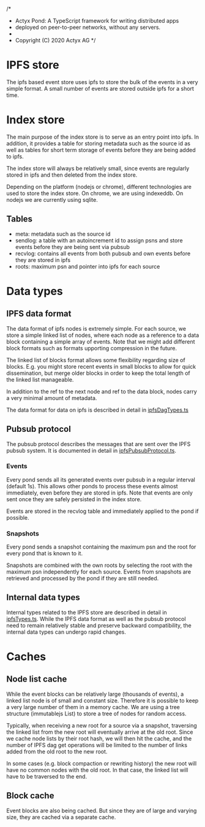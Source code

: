 /*
 * Actyx Pond: A TypeScript framework for writing distributed apps
 * deployed on peer-to-peer networks, without any servers.
 * 
 * Copyright (C) 2020 Actyx AG
 */
# IPFS store

The ipfs based event store uses ipfs to store the bulk of the events in a very simple format. A small number of events are
stored outside ipfs for a short time.

# Index store

The main purpose of the index store is to serve as an entry point into ipfs. In addition, it provides a table for storing
metadata such as the source id as well as tables for short term storage of events before they are being added to ipfs.

The index store will always be relatively small, since events are regularly stored in ipfs and then deleted from the index
store.

Depending on the platform (nodejs or chrome), different technologies are used to store the index store. On chrome, we are
using indexeddb. On nodejs we are currently using sqlite.

## Tables
- meta: metadata such as the source id
- sendlog: a table with an autoincrement id to assign psns and store events before they are being sent via pubsub  
- recvlog: contains all events from both pubsub and own events before they are stored in ipfs
- roots: maximum psn and pointer into ipfs for each source

# Data types

## IPFS data format

The data format of ipfs nodes is extremely simple. For each source, we store a simple linked list of nodes, where each node as
a reference to a data block containing a simple array of events. Note that we might add different block formats such as
formats upporting compression in the future.

The linked list of blocks format allows some flexibility regarding size of blocks. E.g. you might store recent events in small
blocks to allow for quick dissemination, but merge older blocks in order to keep the total length of the linked list
manageable.

In addition to the ref to the next node and ref to the data block, nodes carry a very minimal amount of metadata.

The data format for data on ipfs is described in detail in [ipfsDagTypes.ts](/pond/ada/store/ipfsDagTypes.ts)

## Pubsub protocol

The pubsub protocol describes the messages that are sent over the IPFS pubsub system. It is documented in detail in
[ipfsPubsubProtocol.ts](/pond/ada/store/ipfsPubsubProtocol.ts).

### Events

Every pond sends all its generated events over pubsub in a regular interval (default 1s). This allows other ponds to process
these events almost immediately, even before they are stored in ipfs. Note that events are only sent once they are safely
persisted in the index store.

Events are stored in the recvlog table and immediately applied to the pond if possible.

### Snapshots

Every pond sends a snapshot containing the maximum psn and the root for every pond that is known to it.

Snapshots are combined with the own roots by selecting the root with the maximum psn independently for each source. Events
from snapshots are retrieved and processed by the pond if they are still needed.

## Internal data types

Internal types related to the IPFS store are described in detail in [ipfsTypes.ts](/pond/ada/store/ipfsTypes.ts). While the IPFS
data format as well as the pubsub protocol need to remain relatively stable and preserve backward compatibility, the internal
data types can undergo rapid changes.

# Caches

## Node list cache

While the event blocks can be relatively large (thousands of events), a linked list node is of small and constant size.
Therefore it is possible to keep a very large number of them in a memory cache. We are using a tree structure (immutablejs
List<T>) to store a tree of nodes for random access.

Typically, when receiving a new root for a source via a snapshot, traversing the linked list from the new root will eventually
arrive at the old root. Since we cache node lists by their root hash, we will then hit the cache, and the number of IPFS dag
get operations will be limited to the number of links added from the old root to the new root.

In some cases (e.g. block compaction or rewriting history) the new root will have no common nodes with the old root. In that
case, the linked list will have to be traversed to the end.

## Block cache

Event blocks are also being cached. But since they are of large and varying size, they are cached via a separate cache.
